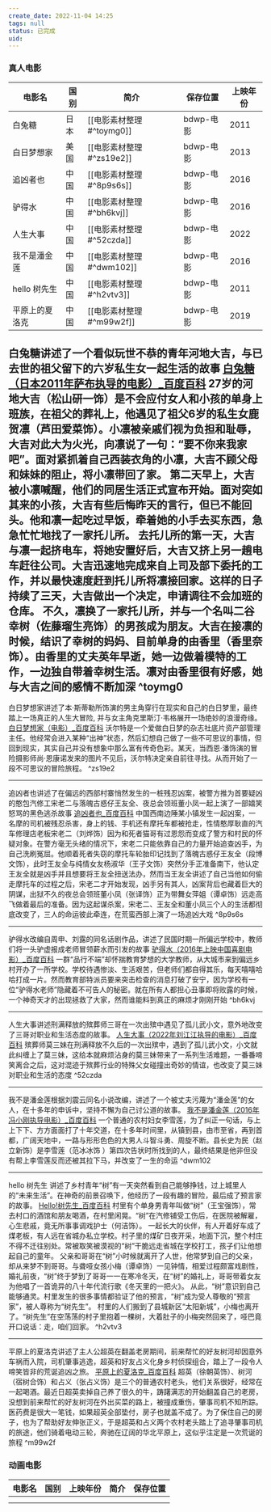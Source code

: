 ```yaml
---
create_date: 2022-11-04 14:25
tags: null
status: 已完成
uid: 
---
```

### 真人电影

| 电影名       | 国别 | 简介                     | 保存位置  | 上映年份 |
| ------------ | ---- | ------------------------ | --------- | -------- |
| 白兔糖       | 日本 | [[电影素材整理#^toymg0]] | bdwp-电影 | 2011     |
| 白日梦想家   | 美国 | [[电影素材整理#^zs19e2]] | bdwp-电影 | 2013     |
| 追凶者也     | 中国 | [[电影素材整理#^8p9s6s]] | bdwp-电影 | 2016     |
| 驴得水       | 中国 | [[电影素材整理#^bh6kvj]] | bdwp-电影 | 2016     |
| 人生大事     | 中国 | [[电影素材整理#^52czda]] | bdwp-电影 | 2022     |
| 我不是潘金莲 | 中国 | [[电影素材整理#^dwm102]] | bdwp-电影 | 2016     |
| hello 树先生 | 中国 | [[电影素材整理#^h2vtv3]] | bdwp-电影 | 2011     |
| 平原上的夏洛克   |   中国   |   [[电影素材整理#^m99w2f]]                       |     bdwp-电影      |   2019       |

白兔糖讲述了一个看似玩世不恭的青年河地大吉，与已去世的祖父留下的六岁私生女一起生活的故事 [白兔糖（日本2011年萨布执导的电影）_百度百科](https://baike.baidu.com/item/%E7%99%BD%E5%85%94%E7%B3%96/8121293?fr=aladdin)
27岁的河地大吉（松山研一饰）是不会应付女人和小孩的单身上班族，在祖父的葬礼上，他遇见了祖父6岁的私生女鹿贺凛（芦田爱菜饰）。小凛被亲戚们视为负担和耻辱，大吉对此大为火光，向凛说了一句：“要不你来我家吧”。面对紧抓着自己西装衣角的小凛，大吉不顾父母和妹妹的阻止，将小凛带回了家。 第二天早上，大吉被小凛喊醒，他们的同居生活正式宣布开始。面对突如其来的小孩，大吉有些后悔昨天的言行，但已不能回头。他和凛一起吃过早饭，牵着她的小手去买东西，急急忙忙地找了一家托儿所。 去托儿所的第一天，大吉与凛一起挤电车，将她安置好后，大吉又挤上另一趟电车赶往公司。大吉迅速地完成来自上司及部下委托的工作，并以最快速度赶到托儿所将凛接回家。这样的日子持续了三天，大吉做出一个决定，申请调往不会加班的仓库。 不久，凛换了一家托儿所，并与一个名叫二谷幸树（佐藤瑠生亮饰）的男孩成为朋友。大吉在接凛的时候，结识了幸树的妈妈、目前单身的由香里（香里奈饰）。由香里的丈夫英年早逝，她一边做着模特的工作，一边独自带着幸树生活。凛对由香里很有好感，她与大吉之间的感情不断加深
^toymg0
---

白日梦想家讲述了本·斯蒂勒所饰演的男主角穿行在现实和自己的白日梦里，最终踏上一场真正的人生大冒险, 并与女主角克里斯汀·韦格展开一场绝妙的浪漫奇缘。[白日梦想家（电影）_百度百科](https://baike.baidu.com/item/%E7%99%BD%E6%97%A5%E6%A2%A6%E6%83%B3%E5%AE%B6/9867134?fr=aladdin)
沃尔特是一个爱做白日梦的杂志社底片资产部管理主任。他经常会进入某种“出神”状态，然后幻想自己做了一些不可思议的事情，但回到现实，其实自己并没有想象中那么富有传奇色彩。某天，当西恩·潘饰演的冒险摄影师尚·恩康诺发来的图片不见后，沃尔特决定亲自前往寻找。从而开始了一段不可思议的冒险旅程。 ^zs19e2

---
追凶者也讲述了在偏远的西部村寨悄然发生的一桩残忍凶案，被警方推为首要疑凶的憨包汽修工宋老二与落魄古惑仔王友全、夜总会领班董小凤一起上演了一部嬉笑怒骂的黑色逃杀故事
[追凶者也_百度百科](https://baike.baidu.com/item/%E8%BF%BD%E5%87%B6%E8%80%85%E4%B9%9F/16563222?fr=aladdin)
中国西南边陲某小镇发生一起凶案，一名摩的司机被残忍杀害，身上的钱、手机还有摩托车都被抢走，性情憨厚耿直的汽车修理店老板宋老二（刘烨饰）因为和死者猫哥有过恩怨而变成了警方和村民的怀疑对象。在警方毫无头绪的情况下，宋老二只能依靠自己的力量开始追查凶手，为自己洗刷冤屈。他顺着死者失窃的摩托车轮胎印记找到了落魄古惑仔王友全（段博文饰），此时王友全与纯情女友杨淑华（王子文饰）突然分手正准备南下，他认定王友全就是凶手并且想要将王友全扭送法办，然而当王友全讲述了自己当他如何偷走摩托车的过程之后，宋老二才开始发现，凶手另有其人，凶案背后也藏着巨大的阴谋，出狱不久的夜总会领班董小凤（张译饰）正为带舞女萍姐（谭卓饰）远走高飞做着最后的准备。因为这起谋杀案，宋老二、王友全和董小凤三个人的生活都彻底改变了，三人的命运彼此牵连，在荒蛮西部上演了一场追凶大戏 ^8p9s6s

---
驴得水改编自周申、刘露的同名话剧作品，讲述了民国时期一所偏远学校中，教师们将一头驴虚报成老师冒领薪水而引发的故事
[驴得水（2016年上映中国喜剧电影）_百度百科](https://baike.baidu.com/item/%E9%A9%B4%E5%BE%97%E6%B0%B4/14800544?fr=aladdin)
一群“品行不端”却怀揣教育梦想的大学教师，从大城市来到偏远乡村开办了一所学校。学校待遇惨淡、生活艰苦，但老师们都自得其乐，每天嘻嘻哈哈打成一片。然而教育部特派员要来突击检查的消息打破了安宁，因为学校有一位“驴得水老师”隐藏着不可告人的秘密。就在所有人都担心丑事即将败露的时候，一个神奇天才的出现拯救了大家，然而谁能料到真正的麻烦才刚刚开始 ^bh6kvj

---
人生大事讲述刑满释放的殡葬师三哥在一次出殡中遇见了孤儿武小文，意外地改变了三哥对职业和生活态度的故事。
[人生大事（2022年刘江江执导的电影）_百度百科](https://baike.baidu.com/item/%E4%BA%BA%E7%94%9F%E5%A4%A7%E4%BA%8B/54721771?fr=aladdin)
殡葬师莫三妹在刑满释放不久后的一次出殡中，遇到了孤儿武小文，小文就此纠缠上了莫三妹，这给本就麻烦沾身的莫三妹带来了一系列生活难题，一番番啼笑离合之后，这对混迹于殡葬行业的特殊父女碰撞出奇妙的情谊，也改变了莫三妹对职业和生活的态度 ^52czda

---
我不是潘金莲根据刘震云同名小说改编，讲述了一个被丈夫污蔑为“潘金莲”的女人，在十多年的申诉中，坚持不懈为自己讨公道的故事。
[我不是潘金莲（2016年冯小刚执导电影）_百度百科](https://baike.baidu.com/item/%E6%88%91%E4%B8%8D%E6%98%AF%E6%BD%98%E9%87%91%E8%8E%B2/18225544?fr=aladdin)
一个普通的农村妇女李雪莲，为了纠正一句话，与上上下下、方方面面打了十年交道，在十多年时间里，从镇到县，由市至省，再到首都，广阔天地中，一路与形形色色的大男人斗智斗勇、周旋不断。县长史为民（赵立新饰）是李雪莲（范冰冰饰 ）第四次告状时所找到的人，最终结果是他非但没有帮上李雪莲反而还被其拉下马，并改变了一生的命运 ^dwm102

---
hello 树先生 讲述了乡村青年“树”有一天突然看到自己能够挣钱，过上城里人的“未来生活”。在神奇的前景召唤下，他经历了一段有趣的冒险，最后成了预言家的故事。
[Hello!树先生_百度百科](https://baike.baidu.com/item/Hello%21%E6%A0%91%E5%85%88%E7%94%9F/7587083?fromtitle=hello%20%E6%A0%91%E5%85%88%E7%94%9F&fromid=11238867&fr=aladdin)
村里有个单身男青年叫做“树”（王宝强饰），常去村口的酒馆和朋友喝酒，在村里闲晃。“树”在汽修铺受工伤后，在医院被解雇，心生悲戚，竟无所事事调戏护士（何洁饰）。 一起长大的伙伴，有人开着好车成了煤老板，有人远在省城办私立学校。村子里的煤矿日夜开采，地面下沉，整个村庄不得不迁往别处。常被取笑被漠视的“树”干脆远走省城在学校打工，孩子们让他想起自己的童年。 父亲和哥哥在“树”小时候就离开了人世，他常梦到自己的父亲，却从来梦不到哥哥。与聋哑女孩小梅（谭卓饰）一见钟情，相爱过程颇富戏剧性，婚礼前夜，“树”终于梦到了哥哥一一在寒冷冬天，在“树”的婚礼上，哥哥带着女友为他唱了一首诡异的八十年代流行歌《冬天里的一把火》。 从此，“树”意识到自己能够通灵。村里发生的很多事情都验证了他的预言，“树”成为受人尊敬的“预言家”，被人尊称为“树先生”。 村里的人们搬到了县城新区“太阳新城”，小梅也离开了。“树先生”在空荡荡的村子里抱着一棵树，大着肚子的小梅突然回来了，哑巴竟开口说话：走，咱们回家。 ^h2vtv3

---
平原上的夏洛克讲述了主人公超英在翻盖老房期间，前来帮忙的好友树河却因意外车祸而入院，司机肇事逃逸，超英和好友占义化身乡村侦探组合，踏上了一段令人啼笑皆非的荒诞追凶之旅。
[平原上的夏洛克_百度百科](https://baike.baidu.com/item/%E5%B9%B3%E5%8E%9F%E4%B8%8A%E7%9A%84%E5%A4%8F%E6%B4%9B%E5%85%8B?fromModule=lemma_search-box)
超英（徐朝英饰）、树河（宿树合饰）和占义（张占义饰）是三个的普通农村老头，他们关系很好，经常在一起喝酒。最近日超英卖掉自己养了很久的牛，踌躇满志的开始翻盖自己的老房，没想到前来帮忙的好友树河在外出买菜的路上，被撞成重伤，肇事司机不知所踪。医药费是很大一笔钱，如果超英全部垫付，房子也就盖不成了。为了保住自己的房子，也为了帮助好友伸张正义，于是超英和占义两个农村老头踏上了追寻肇事司机的旅途，他们骑着电动三轮，奔驰在辽阔的华北平原上，这似乎注定是一次荒诞的旅程 ^m99w2f

### 动画电影

| 电影名 | 国别 | 上映年份 | 简介 | 保存位置 | 
| ------ | ---- | -------- | ---- | -------- |
|        |      |          |      |          |
|        |      |          |      |          |